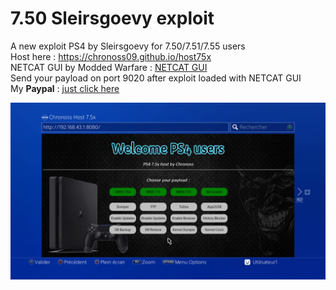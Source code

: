 # 7.50 Sleirsgoevy exploit
A new exploit PS4 by Sleirsgoevy for 7.50/7.51/7.55 users  
Host here : https://chronoss09.github.io/host75x  
NETCAT GUI by Modded Warfare : [NETCAT GUI](https://www.mediafire.com/file/zts1sb5vybeylez/NetCat_GUI_by_Modded_Warfare.zip/file)  
Send your payload on port 9020 after exploit loaded with NETCAT GUI  
My __Paypal__ : [just click here](https://www.paypal.com/paypalme/chronoss01)

![Screenshot](https://github.com/chronoss09/host75x/blob/main/20210318003914.jpg)
